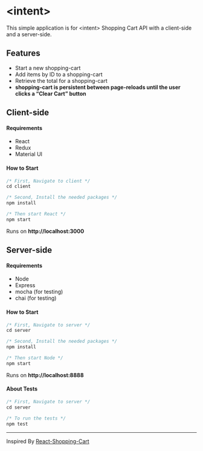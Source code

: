# \<intent\>

This simple application is for \<intent\> Shopping Cart API with a client-side and a server-side.

## Features

* Start a new shopping-cart
* Add items by ID to a shopping-cart
* Retrieve the total for a shopping-cart
* **shopping-cart is persistent between page-reloads until the user clicks a “Clear Cart” button**

## Client-side

#### Requirements

* React
* Redux
* Material UI


#### How to Start

```javascript
/* First, Navigate to client */
cd client

/* Second, Install the needed packages */
npm install

/* Then start React */
npm start
```

Runs on **http://localhost:3000**

## Server-side

#### Requirements

* Node
* Express
* mocha (for testing)
* chai (for testing)


#### How to Start

```javascript
/* First, Navigate to server */
cd server

/* Second, Install the needed packages */
npm install

/* Then start Node */
npm start
```

Runs on **http://localhost:8888**

#### About Tests

```javascript
/* First, Navigate to server */
cd server

/* To run the tests */
npm test
```

---
Inspired By [React-Shopping-Cart](https://github.com/AyaBellazreg/React-Shopping-Cart/tree/master/Shopping-Cart)